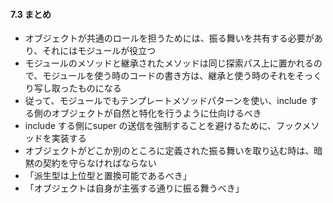 #### 7.3 まとめ

- オブジェクトが共通のロールを担うためには、振る舞いを共有する必要があり、それにはモジュールが役立つ
- モジュールのメソッドと継承されたメソッドは同じ探索パス上に置かれるので、モジュールを使う時のコードの書き方は、継承と使う時のそれをそっくり写し取ったものになる
- 従って、モジュールでもテンプレートメソッドパターンを使い、include する側のオブジェクトが自然と特化を行うように仕向けるべき
- include する側にsuper の送信を強制することを避けるために、フックメソッドを実装する
- オブジェクトがどこか別のところに定義された振る舞いを取り込む時は、暗黙の契約を守らなければならない
- 「派生型は上位型と置換可能であるべき」
- 「オブジェクトは自身が主張する通りに振る舞うべき」
